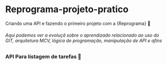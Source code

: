 # Reprograma-projeto-pratico
Criando uma API e fazendo o primeiro projeto com a {Reprograma} :hugs:


######  Aqui podemos ver a evoluçã sobre o aprendizado relacionado ao uso do GIT, arquitetura MCV, lógica de programação, manipulação de API e afins 


### API Para listagem de tarefas  :bookmark_tabs: 



